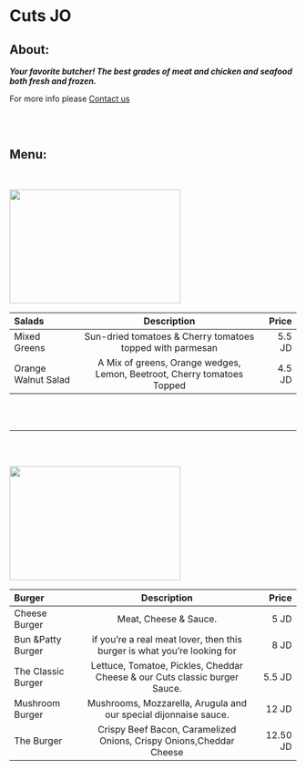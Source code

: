 #  Cuts JO

## About:

***Your favorite butcher! The best grades of meat and chicken and seafood both fresh and frozen.***
<br>

For more info please [Contact us](https://www.facebook.com/CutsJo/)



<br>
<br>

## Menu:



<br>

<img 
  align="center"
  width="300"
  height="200"
  src="Images/salad2.jpg">


| Salads     | Description | Price   |
| :---        |    :----:   |          ---: |
| Mixed Greens     | Sun-dried tomatoes & Cherry tomatoes topped with parmesan      | 5.5 JD   |
| Orange Walnut Salad  | A Mix of greens, Orange wedges, Lemon, Beetroot, Cherry tomatoes Topped  |4.5 JD|
 



<br>
<br>
            

<hr /><br><br>


<img 
  align="center"
  width="300"
  height="200"
  src="Images/burger.jpg">

| Burger    | Description | Price   |
| :---        |    :----:   |          ---: |
| Cheese Burger     | Meat, Cheese & Sauce.      | 5 JD   |
| Bun &Patty Burger  |if you’re a real meat lover, then this burger is what you’re looking for |8 JD|
| The Classic Burger    | Lettuce, Tomatoe, Pickles, Cheddar Cheese & our Cuts classic burger Sauce.      | 5.5 JD   |
| Mushroom Burger     | Mushrooms, Mozzarella, Arugula and our special dijonnaise sauce.      | 12 JD   |
| The Burger    | Crispy Beef Bacon, Caramelized Onions, Crispy Onions,Cheddar Cheese      | 12.50 JD   |








